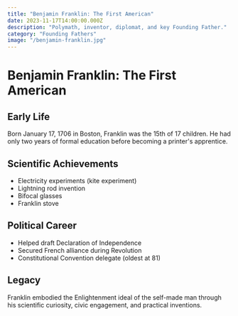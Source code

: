 ```yaml
---
title: "Benjamin Franklin: The First American"
date: 2023-11-17T14:00:00.000Z
description: "Polymath, inventor, diplomat, and key Founding Father."
category: "Founding Fathers"
image: "/benjamin-franklin.jpg"
---
```


# Benjamin Franklin: The First American

## Early Life
Born January 17, 1706 in Boston, Franklin was the 15th of 17 children. He had only two years of formal education before becoming a printer's apprentice.

## Scientific Achievements
- Electricity experiments (kite experiment)
- Lightning rod invention
- Bifocal glasses
- Franklin stove

## Political Career
- Helped draft Declaration of Independence
- Secured French alliance during Revolution
- Constitutional Convention delegate (oldest at 81)

## Legacy
Franklin embodied the Enlightenment ideal of the self-made man through his scientific curiosity, civic engagement, and practical inventions.
